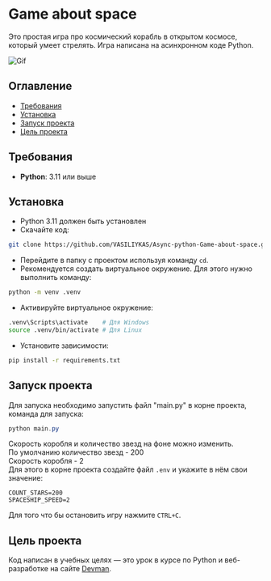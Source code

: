 # Game about space

Это простая игра про космический корабль в открытом космосе, который умеет стрелять. Игра написана на асинхронном коде Python.

![Gif](https://media2.giphy.com/media/v1.Y2lkPTc5MGI3NjExNG85am9qdzR5cGN4dDd2YW1nc25scXg4cXJpOTk0MWNmaDhud3NucyZlcD12MV9pbnRlcm5hbF9naWZfYnlfaWQmY3Q9Zw/IzOOd6AfigcOTQNwnF/giphy.gif)


## Оглавление

- [Требования](#требования)
- [Установка](#установка)
- [Запуск проекта](#запуск-проекта)
- [Цель проекта](#цель-проекта)


## Требования

- **Python**: 3.11 или выше


## Установка

- Python 3.11 должен быть установлен
- Скачайте код:
```bash
git clone https://github.com/VASILIYKAS/Async-python-Game-about-space.git
```
- Перейдите в папку с проектом используя команду `cd`.
- Рекомендуется создать виртуальное окружение. Для этого нужно выполнить команду: 
```bash
python -m venv .venv
```
- Активируйте виртуальное окружение:
```bash
.venv\Scripts\activate    # Для Windows
source .venv/bin/activate # Для Linux
```
- Установите зависимости:
```bash
pip install -r requirements.txt
``` 


## Запуск проекта

Для запуска необходимо запустить файл "main.py" в корне проекта, команда для запуска:
```powershell
python main.py
```

Скорость коробля и количество звезд на фоне можно изменить. \
По умолчанию количество звезд - 200 \
Скорость коробля - 2 \
Для этого в корне проекта создайте файл `.env` и укажите в нём свои значение:
```.env
COUNT_STARS=200
SPACESHIP_SPEED=2
```

Для того что бы остановить игру нажмите `CTRL+C`.

## Цель проекта

Код написан в учебных целях — это урок в курсе по Python и веб-разработке на сайте [Devman](https://dvmn.org).